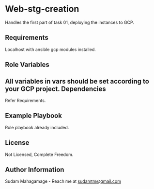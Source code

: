 Web-stg-creation
=========

Handles the first part of task 01, deploying the instances to GCP.

Requirements
------------

Localhost with ansible gcp modules installed.

Role Variables
--------------

All variables in vars should be set according to your GCP project.
Dependencies
------------

Refer Requirements.

Example Playbook
----------------

Role playbook already included.

License
-------

Not Licensed, Complete Freedom.

Author Information
------------------

Sudam Mahagamage - Reach me at sudamtm@gmail.com